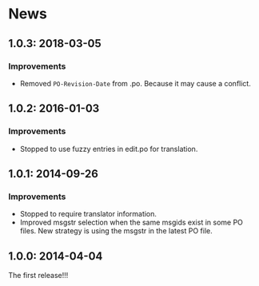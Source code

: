 # News

## 1.0.3: 2018-03-05

### Improvements

 * Removed `PO-Revision-Date` from .po. Because it may cause a conflict.

## 1.0.2: 2016-01-03

### Improvements

 * Stopped to use fuzzy entries in edit.po for translation.

## 1.0.1: 2014-09-26

### Improvements

  * Stopped to require translator information.
  * Improved msgstr selection when the same msgids exist in some PO files.
    New strategy is using the msgstr in the latest PO file.

## 1.0.0: 2014-04-04

The first release!!!
